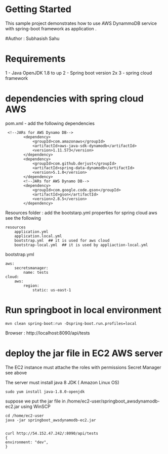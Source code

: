 # Getting Started

This sample project demonstrates how to use AWS DynammoDB service with spring-boot framework as application .

#Author : Subhasish Sahu


# Requirements
1 - Java OpenJDK 1.8 to up
2 - Spring boot version 2x
3 - spring cloud framework

# dependencies with spring cloud AWS

pom.xml - add the following dependencies
````
 <!--JARs for AWS Dynamo DB-->
        <dependency>
            <groupId>com.amazonaws</groupId>
            <artifactId>aws-java-sdk-dynamodb</artifactId>
            <version>1.11.573</version>
        </dependency>
        <dependency>
            <groupId>com.github.derjust</groupId>
            <artifactId>spring-data-dynamodb</artifactId>
            <version>5.1.0</version>
        </dependency>
        <!--JARs for AWS Dynamo DB-->
        <dependency>
            <groupId>com.google.code.gson</groupId>
            <artifactId>gson</artifactId>
            <version>2.8.5</version>
        </dependency>
````

Resources folder : add the bootstarp.yml properties for spring cloud aws see the following
````
resources
    application.yml
    application.local.yml
    bootstrap.yml  ## it is used for aws cloud
    bootstrap-local.yml  ## it is used by appliaction-local.yml
````
bootstrap.yml
````
aws:
    secretsmanager:
        name: tests
cloud:
    aws:
        region:
            static: us-east-1

````




# Run springboot in local environment

````
mvn clean spring-boot:run -Dspring-boot.run.profiles=local
````
Browser : http://localhost:8090/api/tests

# deploy the jar file in EC2 AWS server

The EC2 instance must attache the roles with permissions Secret Manager see above

The server must install java 8 JDK ( Amazon Linux OS)


````
sudo yum install java-1.8.0-openjdk
````

suppose we put the jar file in /home/ec2-user/springboot_awsdynamodb-ec2.jar using WinSCP

````
cd /home/ec2-user
java -jar springboot_awsdynamodb-ec2.jar


````



````
curl http://54.152.47.242/:8090/api/tests
{
environment: "dev",
}

````
